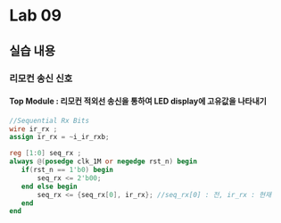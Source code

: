 # Lab 09
## 실습 내용
### **리모컨 송신 신호**
#### **Top Module** : 리모컨 적외선 송신을 통하여 LED display에 고유값을 나타내기

 ```verilog 
//Sequential Rx Bits 
wire ir_rx ;
assign ir_rx = ~i_ir_rxb;

reg [1:0] seq_rx ; 
always @(posedge clk_1M or negedge rst_n) begin 
	if(rst_n == 1'b0) begin 
		seq_rx <= 2'b00;
	end else begin
		seq_rx <= {seq_rx[0], ir_rx}; //seq_rx[0] : 전, ir_rx : 현재
	end 
end
 ```


<!--stackedit_data:
eyJoaXN0b3J5IjpbLTM4NzI3NTUyNiwtMjAwNTUxMjc0OF19
-->